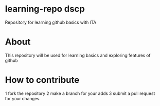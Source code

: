 # learning-repo dscp
Repository for learning github basics with ITA
# About
This repository will be used for learning basics and exploring features of github
# How to contribute
1 fork the repository
2 make a branch for your adds
3 submit a pull request for your changes
